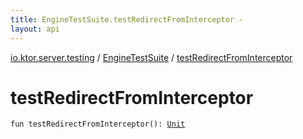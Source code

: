 ```yaml
---
title: EngineTestSuite.testRedirectFromInterceptor - 
layout: api
---
```


<div class='api-docs-breadcrumbs'><a href="../index.html">io.ktor.server.testing</a> / <a href="index.html">EngineTestSuite</a> / <a href="./test-redirect-from-interceptor.html">testRedirectFromInterceptor</a></div>

# testRedirectFromInterceptor

<div class="signature"><code><span class="keyword">fun </span><span class="identifier">testRedirectFromInterceptor</span><span class="symbol">(</span><span class="symbol">)</span><span class="symbol">: </span><a href="https://kotlinlang.org/api/latest/jvm/stdlib/kotlin/-unit/index.html"><span class="identifier">Unit</span></a></code></div>
